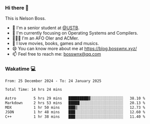 ### Hi there 👋

<!--
**bosswnx/bosswnx** is a ✨ _special_ ✨ repository because its `README.md` (this file) appears on your GitHub profile.

Here are some ideas to get you started:

- 🔭 I’m currently working on ...
- 🌱 I’m currently learning ...
- 👯 I’m looking to collaborate on ...
- 🤔 I’m looking for help with ...
- 💬 Ask me about ...
- 📫 How to reach me: ...
- 😄 Pronouns: ...
- ⚡ Fun fact: ...
-->

This is Nelson Boss.

- 🏫 I'm a senior student at [@USTB](https://www.ustb.edu.cn/).
- 🌱 I'm currently focusing on Operating Systems and Compilers.
- 🧑🏻‍💻 I'm an AFO OIer and ACMer.
- 🥰 I love movies, books, games and musics.
- 😄 You can know more about me at https://blog.bosswnx.xyz/
- 📫 Feel free to reach me: bosswnx@qq.com

### Wakatime 💻

<!--START_SECTION:waka-->

```txt
From: 25 December 2024 - To: 24 January 2025

Total Time: 14 hrs 24 mins

Astro        5 hrs 29 mins   █████████▓░░░░░░░░░░░░░░░   38.10 %
Markdown     2 hrs 53 mins   █████░░░░░░░░░░░░░░░░░░░░   20.13 %
MDX          1 hr 50 mins    ███▒░░░░░░░░░░░░░░░░░░░░░   12.73 %
JSON         1 hr 48 mins    ███░░░░░░░░░░░░░░░░░░░░░░   12.60 %
C++          1 hr 38 mins    ███░░░░░░░░░░░░░░░░░░░░░░   11.40 %
```

<!--END_SECTION:waka-->
